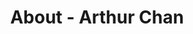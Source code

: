 ---
id: arthur_chan
permalink: "/about/arthur_chan"
full_name: Arthur Chan
title: About - Arthur Chan
role: DevSecOps Engineer
image: arthur_chan_color.jpg
about: Arthur is a software engineer with a wide experience and interest spanning from the UX down to the Infrastructure. He is passionate about learning new tools and technologies applying them to solve real world problems and modernize applications. Arthur currently holds both CKA and CKAD certifications and plans on obtaining the CKS in the near future, completing all of the Kubernetes certificates. Outside of work, Arthur enjoys traveling, cooking, and video games.
github: https://github.com/arthurchan1111
linkedin: https://www.linkedin.com/in/arthurtchan1111
featimg: "/assets/aboutBanner1.jpg"
layout: about/profile
---